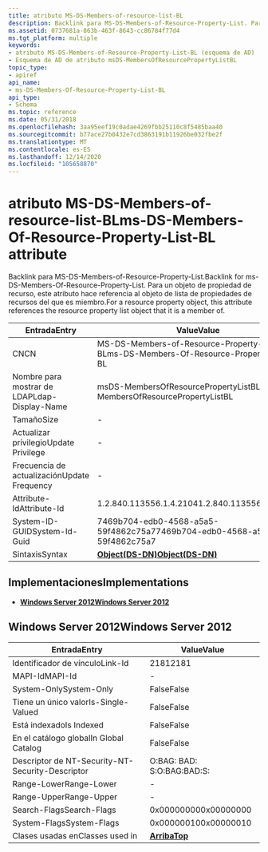 ```yaml
---
title: atributo MS-DS-Members-of-resource-list-BL
description: Backlink para MS-DS-Members-of-Resource-Property-List. Para un objeto de propiedad de recurso, este atributo hace referencia al objeto de lista de propiedades de recursos del que es miembro.
ms.assetid: 0737681a-863b-463f-8643-cc86784f77d4
ms.tgt_platform: multiple
keywords:
- atributo MS-DS-Members-of-Resource-Property-List-BL (esquema de AD)
- Esquema de AD de atributo msDS-MembersOfResourcePropertyListBL
topic_type:
- apiref
api_name:
- ms-DS-Members-Of-Resource-Property-List-BL
api_type:
- Schema
ms.topic: reference
ms.date: 05/31/2018
ms.openlocfilehash: 3aa95eef19c0adae4269fbb25110c8f5485baa40
ms.sourcegitcommit: b77ace27b0432e7cd3863191b11926be032fbe2f
ms.translationtype: MT
ms.contentlocale: es-ES
ms.lasthandoff: 12/14/2020
ms.locfileid: "105658870"
---
```

# <a name="ms-ds-members-of-resource-property-list-bl-attribute"></a><span data-ttu-id="70e7e-106">atributo MS-DS-Members-of-resource-list-BL</span><span class="sxs-lookup"><span data-stu-id="70e7e-106">ms-DS-Members-Of-Resource-Property-List-BL attribute</span></span>

<span data-ttu-id="70e7e-107">Backlink para MS-DS-Members-of-Resource-Property-List.</span><span class="sxs-lookup"><span data-stu-id="70e7e-107">Backlink for ms-DS-Members-Of-Resource-Property-List.</span></span> <span data-ttu-id="70e7e-108">Para un objeto de propiedad de recurso, este atributo hace referencia al objeto de lista de propiedades de recursos del que es miembro.</span><span class="sxs-lookup"><span data-stu-id="70e7e-108">For a resource property object, this attribute references the resource property list object that it is a member of.</span></span>



| <span data-ttu-id="70e7e-109">Entrada</span><span class="sxs-lookup"><span data-stu-id="70e7e-109">Entry</span></span> | <span data-ttu-id="70e7e-110">Value</span><span class="sxs-lookup"><span data-stu-id="70e7e-110">Value</span></span> |
|-------------------|--------------------------------------------|
| <span data-ttu-id="70e7e-111">CN</span><span class="sxs-lookup"><span data-stu-id="70e7e-111">CN</span></span>                | <span data-ttu-id="70e7e-112">MS-DS-Members-of-Resource-Property-List-BL</span><span class="sxs-lookup"><span data-stu-id="70e7e-112">ms-DS-Members-Of-Resource-Property-List-BL</span></span> |
| <span data-ttu-id="70e7e-113">Nombre para mostrar de LDAP</span><span class="sxs-lookup"><span data-stu-id="70e7e-113">Ldap-Display-Name</span></span> | <span data-ttu-id="70e7e-114">msDS-MembersOfResourcePropertyListBL</span><span class="sxs-lookup"><span data-stu-id="70e7e-114">msDS-MembersOfResourcePropertyListBL</span></span>       |
| <span data-ttu-id="70e7e-115">Tamaño</span><span class="sxs-lookup"><span data-stu-id="70e7e-115">Size</span></span>              | \-                                         |
| <span data-ttu-id="70e7e-116">Actualizar privilegio</span><span class="sxs-lookup"><span data-stu-id="70e7e-116">Update Privilege</span></span>  | \-                                         |
| <span data-ttu-id="70e7e-117">Frecuencia de actualización</span><span class="sxs-lookup"><span data-stu-id="70e7e-117">Update Frequency</span></span>  | \-                                         |
| <span data-ttu-id="70e7e-118">Attribute-Id</span><span class="sxs-lookup"><span data-stu-id="70e7e-118">Attribute-Id</span></span>      | <span data-ttu-id="70e7e-119">1.2.840.113556.1.4.2104</span><span class="sxs-lookup"><span data-stu-id="70e7e-119">1.2.840.113556.1.4.2104</span></span>                    |
| <span data-ttu-id="70e7e-120">System-ID-GUID</span><span class="sxs-lookup"><span data-stu-id="70e7e-120">System-Id-Guid</span></span>    | <span data-ttu-id="70e7e-121">7469b704-edb0-4568-a5a5-59f4862c75a7</span><span class="sxs-lookup"><span data-stu-id="70e7e-121">7469b704-edb0-4568-a5a5-59f4862c75a7</span></span>       |
| <span data-ttu-id="70e7e-122">Sintaxis</span><span class="sxs-lookup"><span data-stu-id="70e7e-122">Syntax</span></span>            | [<span data-ttu-id="70e7e-123">**Object(DS-DN)**</span><span class="sxs-lookup"><span data-stu-id="70e7e-123">**Object(DS-DN)**</span></span>](s-object-ds-dn.md)    |



## <a name="implementations"></a><span data-ttu-id="70e7e-124">Implementaciones</span><span class="sxs-lookup"><span data-stu-id="70e7e-124">Implementations</span></span>

-   [<span data-ttu-id="70e7e-125">**Windows Server 2012**</span><span class="sxs-lookup"><span data-stu-id="70e7e-125">**Windows Server 2012**</span></span>](#windows-server-2012)

## <a name="windows-server-2012"></a><span data-ttu-id="70e7e-126">Windows Server 2012</span><span class="sxs-lookup"><span data-stu-id="70e7e-126">Windows Server 2012</span></span>



| <span data-ttu-id="70e7e-127">Entrada</span><span class="sxs-lookup"><span data-stu-id="70e7e-127">Entry</span></span> | <span data-ttu-id="70e7e-128">Value</span><span class="sxs-lookup"><span data-stu-id="70e7e-128">Value</span></span> |
|------------------------|---------------------------------|
| <span data-ttu-id="70e7e-129">Identificador de vínculo</span><span class="sxs-lookup"><span data-stu-id="70e7e-129">Link-Id</span></span>                | <span data-ttu-id="70e7e-130">2181</span><span class="sxs-lookup"><span data-stu-id="70e7e-130">2181</span></span>                            |
| <span data-ttu-id="70e7e-131">MAPI-Id</span><span class="sxs-lookup"><span data-stu-id="70e7e-131">MAPI-Id</span></span>                | \-                              |
| <span data-ttu-id="70e7e-132">System-Only</span><span class="sxs-lookup"><span data-stu-id="70e7e-132">System-Only</span></span>            | <span data-ttu-id="70e7e-133">False</span><span class="sxs-lookup"><span data-stu-id="70e7e-133">False</span></span>                           |
| <span data-ttu-id="70e7e-134">Tiene un único valor</span><span class="sxs-lookup"><span data-stu-id="70e7e-134">Is-Single-Valued</span></span>       | <span data-ttu-id="70e7e-135">False</span><span class="sxs-lookup"><span data-stu-id="70e7e-135">False</span></span>                           |
| <span data-ttu-id="70e7e-136">Está indexado</span><span class="sxs-lookup"><span data-stu-id="70e7e-136">Is Indexed</span></span>             | <span data-ttu-id="70e7e-137">False</span><span class="sxs-lookup"><span data-stu-id="70e7e-137">False</span></span>                           |
| <span data-ttu-id="70e7e-138">En el catálogo global</span><span class="sxs-lookup"><span data-stu-id="70e7e-138">In Global Catalog</span></span>      | <span data-ttu-id="70e7e-139">False</span><span class="sxs-lookup"><span data-stu-id="70e7e-139">False</span></span>                           |
| <span data-ttu-id="70e7e-140">Descriptor de NT-Security-</span><span class="sxs-lookup"><span data-stu-id="70e7e-140">NT-Security-Descriptor</span></span> | <span data-ttu-id="70e7e-141">O:BAG: BAD: S:</span><span class="sxs-lookup"><span data-stu-id="70e7e-141">O:BAG:BAD:S:</span></span>                    |
| <span data-ttu-id="70e7e-142">Range-Lower</span><span class="sxs-lookup"><span data-stu-id="70e7e-142">Range-Lower</span></span>            | \-                              |
| <span data-ttu-id="70e7e-143">Range-Upper</span><span class="sxs-lookup"><span data-stu-id="70e7e-143">Range-Upper</span></span>            | \-                              |
| <span data-ttu-id="70e7e-144">Search-Flags</span><span class="sxs-lookup"><span data-stu-id="70e7e-144">Search-Flags</span></span>           | <span data-ttu-id="70e7e-145">0x00000000</span><span class="sxs-lookup"><span data-stu-id="70e7e-145">0x00000000</span></span>                      |
| <span data-ttu-id="70e7e-146">System-Flags</span><span class="sxs-lookup"><span data-stu-id="70e7e-146">System-Flags</span></span>           | <span data-ttu-id="70e7e-147">0x00000010</span><span class="sxs-lookup"><span data-stu-id="70e7e-147">0x00000010</span></span>                      |
| <span data-ttu-id="70e7e-148">Clases usadas en</span><span class="sxs-lookup"><span data-stu-id="70e7e-148">Classes used in</span></span>        | [<span data-ttu-id="70e7e-149">**Arriba**</span><span class="sxs-lookup"><span data-stu-id="70e7e-149">**Top**</span></span>](c-top.md)<br/> |



 

 





